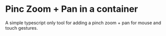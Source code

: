 # Pinc Zoom + Pan in a container

A simple typescript only tool for adding a pinch zoom + pan for mouse and touch gestures.